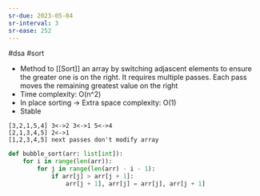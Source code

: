 ```yaml
---
sr-due: 2023-05-04
sr-interval: 3
sr-ease: 252
---
```


#dsa #sort

- Method to [[Sort]] an array by switching adjascent elements to ensure the greater
  one is on the right. It requires multiple passes.
  Each pass moves the remaining greatest value on the right
- Time complexity: O(n^2)
- In place sorting -> Extra space complexity: O(1)
- Stable

```
[3,2,1,5,4] 3<->2 3<->1 5<->4
[2,1,3,4,5] 2<->1
[1,2,3,4,5] next passes don't modify array
```

```python
def bubble_sort(arr: list[int]):
    for i in range(len(arr)):
        for j in range(len(arr) - i - 1):
            if arr[j] > arr[j + 1]:
                arr[j + 1], arr[j] = arr[j], arr[j + 1]
```
